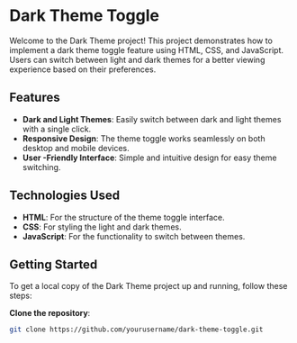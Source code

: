 # Dark Theme Toggle

Welcome to the Dark Theme project! This project demonstrates how to implement a dark theme toggle feature using HTML, CSS, and JavaScript. Users can switch between light and dark themes for a better viewing experience based on their preferences.

## Features

- **Dark and Light Themes**: Easily switch between dark and light themes with a single click.
- **Responsive Design**: The theme toggle works seamlessly on both desktop and mobile devices.
- **User -Friendly Interface**: Simple and intuitive design for easy theme switching.

## Technologies Used

- **HTML**: For the structure of the theme toggle interface.
- **CSS**: For styling the light and dark themes.
- **JavaScript**: For the functionality to switch between themes.

## Getting Started

To get a local copy of the Dark Theme project up and running, follow these steps:

**Clone the repository**:
   ```bash
   git clone https://github.com/yourusername/dark-theme-toggle.git
